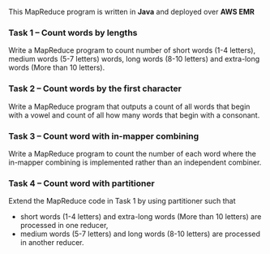 This MapReduce program is written in **Java** and deployed over **AWS EMR**

### Task 1 – Count words by lengths
Write a MapReduce program to count number of short words (1-4 letters), medium words (5-7 letters) words, long words (8-10 letters) and extra-long words (More than 10 letters).

### Task 2 – Count words by the first character
Write a MapReduce program that outputs a count of all words that begin with a vowel and count of all how many words that begin with a consonant.

### Task 3 – Count word with in-mapper combining
Write a MapReduce program to count the number of each word where the in-mapper combining is implemented rather than an independent combiner.

### Task 4 – Count word with partitioner 
Extend the MapReduce code in Task 1 by using partitioner such that
- short words (1-4 letters) and extra-long words (More than 10 letters) are processed in one reducer,
- medium words (5-7 letters) and long words (8-10 letters) are processed in another reducer.
